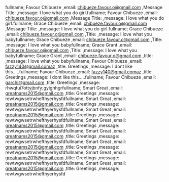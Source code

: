 fullname; Favour Chibueze ,email: chibueze.favour.o@gmail.com ,Message Title:  ,message: I love what you do girl.fullname; Favour Chibueze ,email: chibueze.favour.o@gmail.com ,Message Title:  ,message: I love what you do girl.fullname; Grace Chibueze ,email: chibueze.favour.o@gmail.com ,Message Title:  ,message: I love what you do girl.fullname; Grace Chibueze ,email: chibueze.favour.o@gmail.com ,Title:  ,message: I love what you babyfullname; Grace Chibueze ,email: chibueze.favour.o@gmail.com ,Title:  ,message: I love what you babyfullname; Grace Grant ,email: chibueze.favour.o@gmail.com ,Title:  ,message: I love what you babyfullname; Grace Grant ,email: chibueze.favour.o@gmail.com ,title:  ,message: I love what you babyfullname; Favour Chibueze ,email: fazzy140@gmail.comaz ,title: Greetings ,message: I dont like this.....fullname; Favour Chibueze ,email: fazzy140@gmail.comaz ,title: Greetings ,message: I dont like this.....fullname; Favour Chibueze ,email: garchi@gmail.com ,title: Greetings ,message: rhwqtui7ottyjbnfy;gyighhgrfullname; Smart Great ,email: greatnams2015@gmail.com ,title: Greetings ,message: rewtwgwsetrwhefthyerhysfdfullname; Smart Great ,email: greatnams2015@gmail.com ,title: Greetings ,message: rewtwgwsetrwhefthyerhysfdfullname; Smart Great ,email: greatnams2015@gmail.com ,title: Greetings ,message: rewtwgwsetrwhefthyerhysfdfullname; Smart Great ,email: greatnams2015@gmail.com ,title: Greetings ,message: rewtwgwsetrwhefthyerhysfdfullname; Smart Great ,email: greatnams2015@gmail.com ,title: Greetings ,message: rewtwgwsetrwhefthyerhysfdfullname; Smart Great ,email: greatnams2015@gmail.com ,title: Greetings ,message: rewtwgwsetrwhefthyerhysfdfullname; Smart Great ,email: greatnams2015@gmail.com ,title: Greetings ,message: rewtwgwsetrwhefthyerhysfdfullname; Smart Great ,email: greatnams2015@gmail.com ,title: Greetings ,message: rewtwgwsetrwhefthyerhysfd